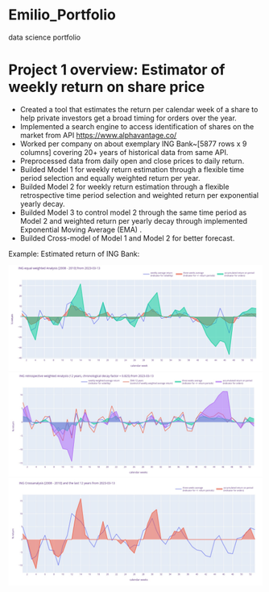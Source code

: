 # Emilio_Portfolio
data science portfolio
# Project 1 overview: Estimator of weekly return on share price
* Created a tool that estimates the return per calendar week of a share to help private investors get a broad timing for orders over the year. 
* Implemented a search engine to access identification of shares on the market from API https://www.alphavantage.co/
* Worked per company on about exemplary ING Bank~[5877 rows x 9 columns] covering 20+ years of historical data from same API.
* Preprocessed data from daily open and close prices to daily return.
* Builded Model 1 for weekly return estimation through a flexible time period selection and equally weighted return per year.
* Builded Model 2 for weekly return estimation through a flexible retrospective time period selection and weighted return per exponential yearly decay.
* Builded Model 3 to control model 2 through the same time period as Model 2 and weighted return per yearly decay through implemented Exponential Moving Average (EMA) .
* Builded Cross-model of Model 1 and Model 2 for better forecast.

Example: Estimated return of ING Bank:

![](/Images/INGreturnanalysis20082010.jpg)
![](/Images/INGretrospectivereturnanalysis12years.jpg)
![](/Images/INGreturncrossanalysis2008201012years.jpg)

